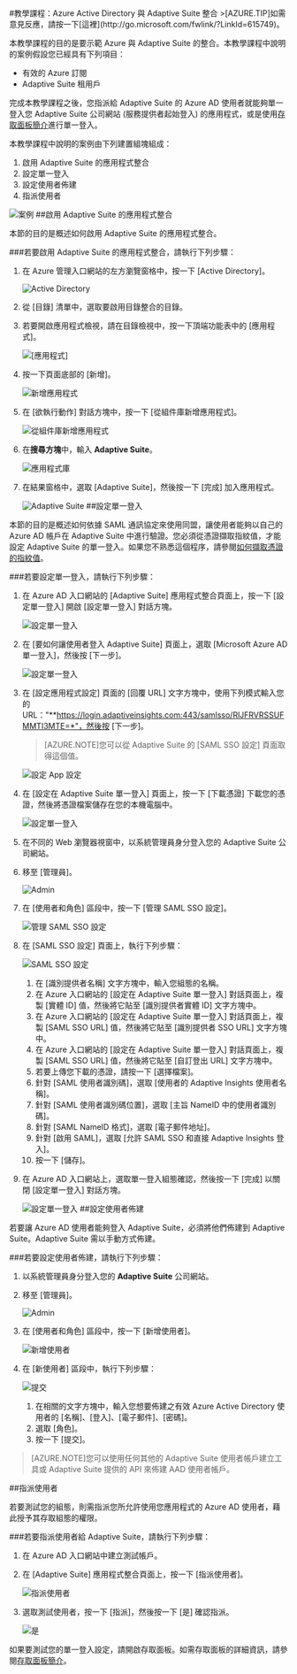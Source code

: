 <properties pageTitle="教學課程：Azure Active Directory 與 Adaptive Suite 整合 | Microsoft Azure" description="了解如何使用 Adaptive Suite 搭配 Azure Active Directory 來啟用單一登入、自動化佈建和更多功能！" services="active-directory" authors="MarkusVi"  documentationCenter="na" manager="stevenpo"/>
<tags ms.service="active-directory" ms.devlang="na" ms.topic="article" ms.tgt_pltfrm="na" ms.workload="identity" ms.date="08/01/2015" ms.author="markvi" />
#教學課程：Azure Active Directory 與 Adaptive Suite 整合
>[AZURE.TIP]如需意見反應，請按一下[這裡](http://go.microsoft.com/fwlink/?LinkId=615749)。

本教學課程的目的是要示範 Azure 與 Adaptive Suite 的整合。本教學課程中說明的案例假設您已經具有下列項目：

-   有效的 Azure 訂閱
-   Adaptive Suite 租用戶

完成本教學課程之後，您指派給 Adaptive Suite 的 Azure AD 使用者就能夠單一登入您 Adaptive Suite 公司網站 (服務提供者起始登入) 的應用程式，或是使用[存取面板簡介](https://msdn.microsoft.com/library/dn308586)進行單一登入。

本教學課程中說明的案例由下列建置組塊組成：

1.  啟用 Adaptive Suite 的應用程式整合
2.  設定單一登入
3.  設定使用者佈建
4.  指派使用者

![案例](./media/active-directory-saas-adaptive-suite-tutorial/IC805637.png "案例")
##啟用 Adaptive Suite 的應用程式整合

本節的目的是概述如何啟用 Adaptive Suite 的應用程式整合。

###若要啟用 Adaptive Suite 的應用程式整合，請執行下列步驟：

1.  在 Azure 管理入口網站的左方瀏覽窗格中，按一下 [Active Directory]。

    ![Active Directory](./media/active-directory-saas-adaptive-suite-tutorial/IC700993.png "Active Directory")

2.  從 [目錄] 清單中，選取要啟用目錄整合的目錄。

3.  若要開啟應用程式檢視，請在目錄檢視中，按一下頂端功能表中的 [應用程式]。

    ![[應用程式]](./media/active-directory-saas-adaptive-suite-tutorial/IC700994.png "[應用程式]")

4.  按一下頁面底部的 [新增]。

    ![新增應用程式](./media/active-directory-saas-adaptive-suite-tutorial/IC749321.png "新增應用程式")

5.  在 [欲執行動作] 對話方塊中，按一下 [從組件庫新增應用程式]。

    ![從組件庫新增應用程式](./media/active-directory-saas-adaptive-suite-tutorial/IC749322.png "從組件庫新增應用程式")

6.  在**搜尋方塊**中，輸入 **Adaptive Suite**。

    ![應用程式庫](./media/active-directory-saas-adaptive-suite-tutorial/IC805638.png "應用程式庫")

7.  在結果窗格中，選取 [Adaptive Suite]，然後按一下 [完成] 加入應用程式。

    ![Adaptive Suite](./media/active-directory-saas-adaptive-suite-tutorial/IC805639.png "Adaptive Suite")
##設定單一登入

本節的目的是概述如何依據 SAML 通訊協定來使用同盟，讓使用者能夠以自己的 Azure AD 帳戶在 Adaptive Suite 中進行驗證。您必須從憑證擷取指紋值，才能設定 Adaptive Suite 的單一登入。如果您不熟悉這個程序，請參閱[如何擷取憑證的指紋值](http://youtu.be/YKQF266SAxI)。

###若要設定單一登入，請執行下列步驟：

1.  在 Azure AD 入口網站的 [Adaptive Suite] 應用程式整合頁面上，按一下 [設定單一登入] 開啟 [設定單一登入] 對話方塊。

    ![設定單一登入](./media/active-directory-saas-adaptive-suite-tutorial/IC805640.png "設定單一登入")

2.  在 [要如何讓使用者登入 Adaptive Suite] 頁面上，選取 [Microsoft Azure AD 單一登入]，然後按 [下一步]。

    ![設定單一登入](./media/active-directory-saas-adaptive-suite-tutorial/IC805641.png "設定單一登入")

3.  在 [設定應用程式設定] 頁面的 [回覆 URL] 文字方塊中，使用下列模式輸入您的 URL："**https://login.adaptiveinsights.com:443/samlsso/RlJFRVRSSUFMMTI3MTE=*"，然後按 [下一步]。

    >[AZURE.NOTE]您可以從 Adaptive Suite 的 [SAML SSO 設定] 頁面取得這個值。

    ![設定 App 設定](./media/active-directory-saas-adaptive-suite-tutorial/IC805642.png "設定 App 設定")

4.  在 [設定在 Adaptive Suite 單一登入] 頁面上，按一下 [下載憑證] 下載您的憑證，然後將憑證檔案儲存在您的本機電腦中。

    ![設定單一登入](./media/active-directory-saas-adaptive-suite-tutorial/IC805643.png "設定單一登入")

5.  在不同的 Web 瀏覽器視窗中，以系統管理員身分登入您的 Adaptive Suite 公司網站。

6.  移至 [管理員]。

    ![Admin](./media/active-directory-saas-adaptive-suite-tutorial/IC805644.png "Admin")

7.  在 [使用者和角色] 區段中，按一下 [管理 SAML SSO 設定]。

    ![管理 SAML SSO 設定](./media/active-directory-saas-adaptive-suite-tutorial/IC805645.png "管理 SAML SSO 設定")

8.  在 [SAML SSO 設定] 頁面上，執行下列步驟：

    ![SAML SSO 設定](./media/active-directory-saas-adaptive-suite-tutorial/IC805646.png "SAML SSO 設定")

    1.  在 [識別提供者名稱] 文字方塊中，輸入您組態的名稱。
    2.  在 Azure 入口網站的 [設定在 Adaptive Suite 單一登入] 對話頁面上，複製 [實體 ID] 值，然後將它貼至 [識別提供者實體 ID] 文字方塊中。
    3.  在 Azure 入口網站的 [設定在 Adaptive Suite 單一登入] 對話頁面上，複製 [SAML SSO URL] 值，然後將它貼至 [識別提供者 SSO URL] 文字方塊中。
    4.  在 Azure 入口網站的 [設定在 Adaptive Suite 單一登入] 對話頁面上，複製 [SAML SSO URL] 值，然後將它貼至 [自訂登出 URL] 文字方塊中。
    5.  若要上傳您下載的憑證，請按一下 [選擇檔案]。
    6.  針對 [SAML 使用者識別碼]，選取 [使用者的 Adaptive Insights 使用者名稱]。
    7.  針對 [SAML 使用者識別碼位置]，選取 [主旨 NameID 中的使用者識別碼]。
    8.  針對 [SAML NameID 格式]，選取 [電子郵件地址]。
    9.  針對 [啟用 SAML]，選取 [允許 SAML SSO 和直接 Adaptive Insights 登入]。
    10. 按一下 [儲存]。

9.  在 Azure AD 入口網站上，選取單一登入組態確認，然後按一下 [完成] 以關閉 [設定單一登入] 對話方塊。

    ![設定單一登入](./media/active-directory-saas-adaptive-suite-tutorial/IC805647.png "設定單一登入")
##設定使用者佈建

若要讓 Azure AD 使用者能夠登入 Adaptive Suite，必須將他們佈建到 Adaptive Suite。Adaptive Suite 需以手動方式佈建。

###若要設定使用者佈建，請執行下列步驟：

1.  以系統管理員身分登入您的 **Adaptive Suite** 公司網站。

2.  移至 [管理員]。

    ![Admin](./media/active-directory-saas-adaptive-suite-tutorial/IC805644.png "Admin")

3.  在 [使用者和角色] 區段中，按一下 [新增使用者]。

    ![新增使用者](./media/active-directory-saas-adaptive-suite-tutorial/IC805648.png "新增使用者")

4.  在 [新使用者] 區段中，執行下列步驟：

    ![提交](./media/active-directory-saas-adaptive-suite-tutorial/IC805649.png "提交")

    1.  在相關的文字方塊中，輸入您想要佈建之有效 Azure Active Directory 使用者的 [名稱]、[登入]、[電子郵件]、[密碼]。
    2.  選取 [角色]。
    3.  按一下 [提交]。

>[AZURE.NOTE]您可以使用任何其他的 Adaptive Suite 使用者帳戶建立工具或 Adaptive Suite 提供的 API 來佈建 AAD 使用者帳戶。

##指派使用者

若要測試您的組態，則需指派您所允許使用您應用程式的 Azure AD 使用者，藉此授予其存取組態的權限。

###若要指派使用者給 Adaptive Suite，請執行下列步驟：

1.  在 Azure AD 入口網站中建立測試帳戶。

2.  在 [Adaptive Suite] 應用程式整合頁面上，按一下 [指派使用者]。

    ![指派使用者](./media/active-directory-saas-adaptive-suite-tutorial/IC805650.png "指派使用者")

3.  選取測試使用者，按一下 [指派]，然後按一下 [是] 確認指派。

    ![是](./media/active-directory-saas-adaptive-suite-tutorial/IC767830.png "是")

如果要測試您的單一登入設定，請開啟存取面板。如需存取面板的詳細資訊，請參閱[存取面板簡介](https://msdn.microsoft.com/library/dn308586)。

<!---HONumber=August15_HO7-->